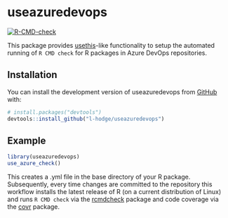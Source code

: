 
# useazuredevops

<!-- badges: start -->
[![R-CMD-check](https://github.com/l-hodge/useazuredevops/workflows/R-CMD-check/badge.svg)](https://github.com/l-hodge/useazuredevops/actions)
<!-- badges: end -->

This package provides [usethis](https://usethis.r-lib.org/)-like functionality to setup the automated running of `R CMD check` for R packages in Azure DevOps repositories.

## Installation

You can install the development version of useazuredevops from [GitHub](https://github.com/l-hodge/useazuredevops) with:

``` r
# install.packages("devtools")
devtools::install_github("l-hodge/useazuredevops")
```

## Example

```r
library(useazuredevops)
use_azure_check()
```
This creates a .yml file in the base directory of your R package. Subsequently, every time changes are committed to the repository this workflow installs the latest release of R (on a current distribution of Linux) and runs `R CMD check` via the [rcmdcheck](https://github.com/r-lib/rcmdcheck) package and code coverage via the [covr](https://github.com/r-lib/covr/) package.
